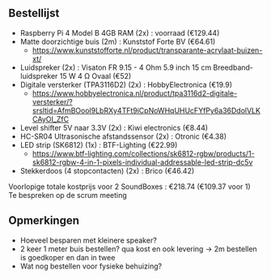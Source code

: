 ## Bestellijst

- Raspberry Pi 4 Model B 4GB RAM (2x) : voorraad (€129.44)
- Matte doorzichtige buis (2m) : Kunststof Forte BV (€64.61)
    - https://www.kunststofforte.nl/product/transparante-acrylaat-buizen-xt/   
- Luidspreker (2x) :  Visaton FR 9.15 - 4 Ohm 5.9 inch 15 cm Breedband-luidspreker 15 W 4 Ω Ovaal (€52)
- Digitale versterker (TPA3116D2) (2x) : HobbyElectronica (€19.9)
    - https://www.hobbyelectronica.nl/product/tpa3116d2-digitale-versterker/?srsltid=AfmBOool9LbRXy4TFt9iCpNoWHqUHUcFYfPy6a36DdolVLKCAyOI_ZfC
- Level shifter 5V naar 3.3V (2x) : Kiwi electronics (€8.44)
- HC-SR04 Ultrasonische afstandssensor (2x) : Otronic (€4.38)
- LED strip (SK6812) (1x) : BTF-Lighting (€22.99)
    - https://www.btf-lighting.com/collections/sk6812-rgbw/products/1-sk6812-rgbw-4-in-1-pixels-individual-addressable-led-strip-dc5v
- Stekkerdoos (4 stopcontacten) (2x) : Brico (€46.42)

Voorlopige totale kostprijs voor 2 SoundBoxes : €218.74 (€109.37 voor 1)  
Te bespreken op de scrum meeting

## Opmerkingen

- Hoeveel besparen met kleinere speaker?
- 2 keer 1 meter buis bestellen? qua kost en ook levering -> 2m bestellen is goedkoper en dan in twee
- Wat nog bestellen voor fysieke behuizing?

